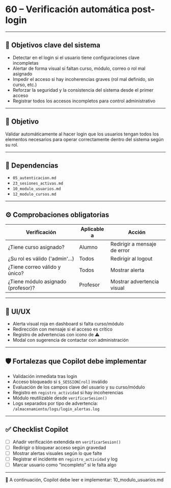 # 60 – Verificación automática post-login

---

## 🎯 Objetivos clave del sistema

- Detectar en el login si el usuario tiene configuraciones clave incompletas  
- Alertar de forma visual si faltan curso, módulo, correo o rol mal asignado  
- Impedir el acceso si hay incoherencias graves (rol mal definido, sin curso, etc.)  
- Reforzar la seguridad y la consistencia del sistema desde el primer acceso  
- Registrar todos los accesos incompletos para control administrativo

---

## 🧭 Objetivo

Validar automáticamente al hacer login que los usuarios tengan todos los elementos necesarios para operar correctamente dentro del sistema según su rol.

---

## 🔗 Dependencias

- `05_autenticacion.md`  
- `23_sesiones_activas.md`  
- `10_modulo_usuarios.md`  
- `12_modulo_cursos.md`  

---

## ⚙️ Comprobaciones obligatorias

| Verificación                          | Aplicable a | Acción                           |
|--------------------------------------|-------------|----------------------------------|
| ¿Tiene curso asignado?               | Alumno      | Redirigir a mensaje de error     |
| ¿Su rol es válido ('admin'...)       | Todos       | Redirigir al logout              |
| ¿Tiene correo válido y único?        | Todos       | Mostrar alerta                   |
| ¿Tiene módulo asignado (profesor)?   | Profesor    | Mostrar advertencia visual       |

---

## 🧪 UI/UX

- Alerta visual roja en dashboard si falta curso/módulo  
- Redirección con mensaje si el acceso es crítico  
- Registro de advertencias con icono de ⚠️  
- Modal con sugerencia de contactar con administración  

---

## 🛡️ Fortalezas que Copilot debe implementar

- Validación inmediata tras login  
- Acceso bloqueado si `$_SESSION[rol]` inválido  
- Evaluación de los campos clave del usuario y su curso/módulo  
- Registro en `registro_actividad` si hay incoherencias  
- Módulo reutilizable desde `verificarSesion()`  
- Logs separados por tipo de advertencia: `/almacenamiento/logs/login_alertas.log`

---

## ✅ Checklist Copilot

- [ ] Añadir verificación extendida en `verificarSesion()`  
- [ ] Redirigir o bloquear acceso según gravedad  
- [ ] Mostrar alertas visuales según lo que falte  
- [ ] Registrar el incidente en `registro_actividad` y log  
- [ ] Marcar usuario como “incompleto” si le falta algo

---

📌 A continuación, Copilot debe leer e implementar: 10_modulo_usuarios.md
